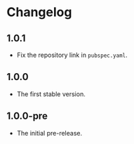 # Changelog

## 1.0.1

* Fix the repository link in `pubspec.yaml`.

## 1.0.0

* The first stable version.

## 1.0.0-pre

* The initial pre-release.
  